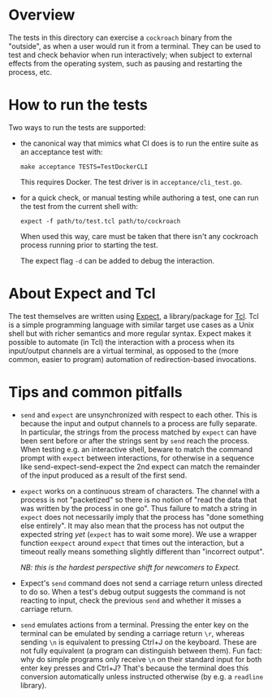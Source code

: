 # Overview

The tests in this directory can exercise a `cockroach` binary from the
"outside", as when a user would run it from a terminal. They can be
used to test and check behavior when run interactively; when subject
to external effects from the operating system, such as pausing and
restarting the process, etc.

# How to run the tests

Two ways to run the tests are supported:

- the canonical way that mimics what CI does is to run the entire
  suite as an acceptance test with:

  `make acceptance TESTS=TestDockerCLI`

  This requires Docker. The test driver is in `acceptance/cli_test.go`.

- for a quick check, or manual testing while authoring a test, one can
  run the test from the current shell with:

  `expect -f path/to/test.tcl path/to/cockroach`

  When used this way, care must be taken that there isn't any
  cockroach process running prior to starting the test.

  The expect flag `-d` can be added to debug the interaction.

# About Expect and Tcl

The test themselves are written using
[Expect](https://en.wikipedia.org/wiki/Expect), a library/package for
[Tcl](https://en.wikipedia.org/wiki/Tcl). Tcl is a simple programming
language with similar target use cases as a Unix shell but with richer
semantics and more regular syntax. Expect makes it possible to
automate (in Tcl) the interaction with a process when its input/output channels
are a virtual terminal, as opposed to the (more common, easier to
program) automation of redirection-based invocations.

# Tips and common pitfalls

- `send` and `expect` are unsynchronized with respect to each
  other. This is because the input and output channels to a process
  are fully separate. In particular, the strings from the process
  matched by `expect` can have been sent before or after the strings
  sent by `send` reach the process.  When testing e.g. an interactive
  shell, beware to match the command prompt with `expect` between
  interactions, for otherwise in a sequence like
  send-expect-send-expect the 2nd expect can match the remainder of
  the input produced as a result of the first send.

- `expect` works on a continuous stream of characters. The channel
  with a process is not "packetized" so there is no notion of "read
  the data that was written by the process in one go". Thus failure to
  match a string in `expect` does not necessarily imply that the
  process has "done something else entirely". It may also mean
  that the process has not output the expected string *yet* (`expect`
  has to wait some more). We use a wrapper function `eexpect` around
  `expect` that times out the interaction, but a timeout really means
  something slightly different than "incorrect output".

  *NB: this is the hardest perspective shift for newcomers to Expect.*

- Expect's `send` command does not send a carriage return unless
  directed to do so. When a test's debug output suggests the command
  is not reacting to input, check the previous `send` and whether it
  misses a carriage return.

- `send` emulates actions from a terminal. Pressing the enter key on
  the terminal can be emulated by sending a carriage return `\r`,
  whereas sending `\n` is equivalent to pressing Ctrl+J on the
  keyboard. These are not fully equivalent (a program can distinguish
  between them).  Fun fact: why do simple programs only receive `\n`
  on their standard input for both enter key presses and Ctrl+J?
  That's because the terminal does this conversion automatically unless
  instructed otherwise (by e.g. a `readline` library).

